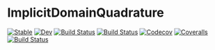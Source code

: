# ImplicitDomainQuadrature

[![Stable](https://img.shields.io/badge/docs-stable-blue.svg)](https://ArjunNarayanan.github.io/ImplicitDomainQuadrature.jl/stable)
[![Dev](https://img.shields.io/badge/docs-dev-blue.svg)](https://ArjunNarayanan.github.io/ImplicitDomainQuadrature.jl/dev)
[![Build Status](https://travis-ci.com/ArjunNarayanan/ImplicitDomainQuadrature.svg?branch=master)](https://travis-ci.com/ArjunNarayanan/ImplicitDomainQuadrature)
[![Build Status](https://ci.appveyor.com/api/projects/status/github/ArjunNarayanan/ImplicitDomainQuadrature.jl?svg=true)](https://ci.appveyor.com/project/ArjunNarayanan/ImplicitDomainQuadrature-jl)
[![Codecov](https://codecov.io/gh/ArjunNarayanan/ImplicitDomainQuadrature.jl/branch/master/graph/badge.svg)](https://codecov.io/gh/ArjunNarayanan/ImplicitDomainQuadrature.jl)
[![Coveralls](https://coveralls.io/repos/github/ArjunNarayanan/ImplicitDomainQuadrature.jl/badge.svg?branch=master)](https://coveralls.io/github/ArjunNarayanan/ImplicitDomainQuadrature.jl?branch=master)
[![Build Status](https://api.cirrus-ci.com/github/ArjunNarayanan/ImplicitDomainQuadrature.jl.svg)](https://cirrus-ci.com/github/ArjunNarayanan/ImplicitDomainQuadrature.jl)
